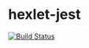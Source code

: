 # hexlet-jest

[![Build Status](https://travis-ci.com/allkas/hexlet-jest.svg?branch=master)](https://travis-ci.com/allkas/hexlet-jest)
